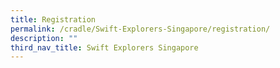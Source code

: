 ```yaml
---
title: Registration
permalink: /cradle/Swift-Explorers-Singapore/registration/
description: ""
third_nav_title: Swift Explorers Singapore
---
```

